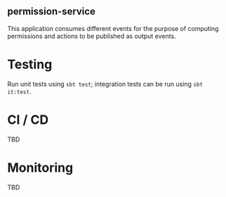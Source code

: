 permission-service
-----------------

This application consumes different events for the purpose of computing permissions and actions to be published as output events.

# Testing

Run unit tests using `sbt test`; integration tests can be run using `sbt it:test`.

# CI / CD

TBD

# Monitoring

TBD